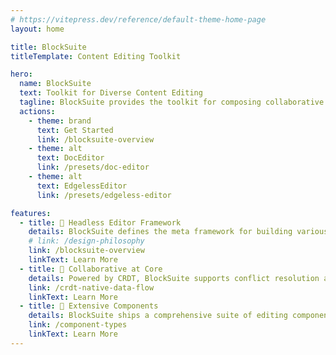 ```yaml
---
# https://vitepress.dev/reference/default-theme-home-page
layout: home

title: BlockSuite
titleTemplate: Content Editing Toolkit

hero:
  name: BlockSuite
  text: Toolkit for Diverse Content Editing
  tagline: BlockSuite provides the toolkit for composing collaborative editing applications.
  actions:
    - theme: brand
      text: Get Started
      link: /blocksuite-overview
    - theme: alt
      text: DocEditor
      link: /presets/doc-editor
    - theme: alt
      text: EdgelessEditor
      link: /presets/edgeless-editor

features:
  - title: 🧩 Headless Editor Framework
    details: BlockSuite defines the meta framework for building various editors, enabling the design of diverse and adaptable editing interfaces.
    # link: /design-philosophy
    link: /blocksuite-overview
    linkText: Learn More
  - title: 🧬 Collaborative at Core
    details: Powered by CRDT, BlockSuite supports conflict resolution and time-travel at its heart, ready for collaboration inherently.
    link: /crdt-native-data-flow
    linkText: Learn More
  - title: 🎨 Extensive Components
    details: BlockSuite ships a comprehensive suite of editing components, assisting development with adaptable building blocks.
    link: /component-types
    linkText: Learn More
---
```


